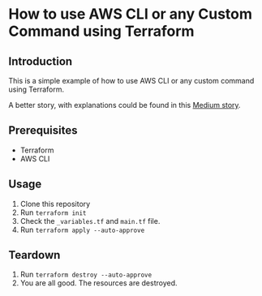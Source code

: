 # How to use AWS CLI or any Custom Command using Terraform

## Introduction
This is a simple example of how to use AWS CLI or any custom command using Terraform.

A better story, with explanations could be found in this [Medium story](https://medium.com/@raeveenpasupathy/how-to-use-aws-cli-or-any-custom-command-using-terraform-raeveen-pasupathy-503e730e52b6).

## Prerequisites
- Terraform
- AWS CLI

## Usage
1. Clone this repository
2. Run `terraform init`
3. Check the `_variables.tf` and `main.tf` file.
4. Run `terraform apply --auto-approve`

## Teardown
1. Run `terraform destroy --auto-approve`
2. You are all good. The resources are destroyed.